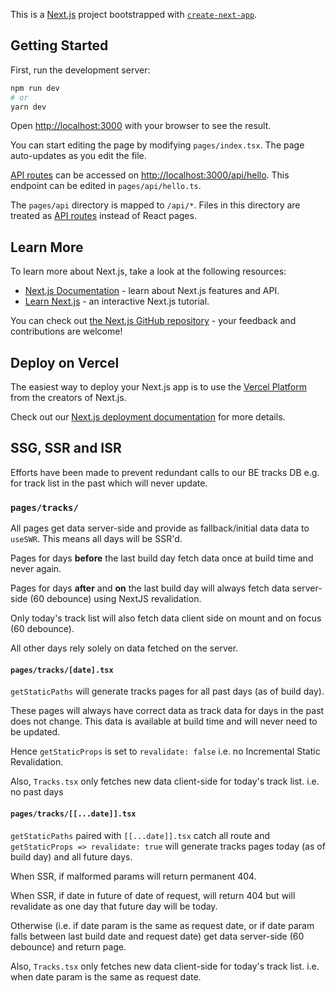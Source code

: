 This is a [Next.js](https://nextjs.org/) project bootstrapped with [`create-next-app`](https://github.com/vercel/next.js/tree/canary/packages/create-next-app).

## Getting Started

First, run the development server:

```bash
npm run dev
# or
yarn dev
```

Open [http://localhost:3000](http://localhost:3000) with your browser to see the result.

You can start editing the page by modifying `pages/index.tsx`. The page auto-updates as you edit the file.

[API routes](https://nextjs.org/docs/api-routes/introduction) can be accessed on [http://localhost:3000/api/hello](http://localhost:3000/api/hello). This endpoint can be edited in `pages/api/hello.ts`.

The `pages/api` directory is mapped to `/api/*`. Files in this directory are treated as [API routes](https://nextjs.org/docs/api-routes/introduction) instead of React pages.

## Learn More

To learn more about Next.js, take a look at the following resources:

- [Next.js Documentation](https://nextjs.org/docs) - learn about Next.js features and API.
- [Learn Next.js](https://nextjs.org/learn) - an interactive Next.js tutorial.

You can check out [the Next.js GitHub repository](https://github.com/vercel/next.js/) - your feedback and contributions are welcome!

## Deploy on Vercel

The easiest way to deploy your Next.js app is to use the [Vercel Platform](https://vercel.com/new?utm_medium=default-template&filter=next.js&utm_source=create-next-app&utm_campaign=create-next-app-readme) from the creators of Next.js.

Check out our [Next.js deployment documentation](https://nextjs.org/docs/deployment) for more details.

## SSG, SSR and ISR

Efforts have been made to prevent redundant calls to our BE tracks DB e.g. for track list in the past which will never update.

### `pages/tracks/`

All pages get data server-side and provide as fallback/initial data data to `useSWR`. This means all days will be SSR'd.

Pages for days **before** the last build day fetch data once at build time and never again.

Pages for days **after** and **on** the last build day will always fetch data server-side (60 debounce) using NextJS revalidation.

Only today's track list will also fetch data client side on mount and on focus (60 debounce).

All other days rely solely on data fetched on the server.

#### `pages/tracks/[date].tsx`

`getStaticPaths` will generate tracks pages for all past days (as of build day).

These pages will always have correct data as track data for days in the past does not change. This data is available at build time and will never need to be updated.

Hence `getStaticProps` is set to `revalidate: false` i.e. no Incremental Static Revalidation.

Also, `Tracks.tsx` only fetches new data client-side for today's track list. i.e. no past days

#### `pages/tracks/[[...date]].tsx`

`getStaticPaths` paired with `[[...date]].tsx` catch all route and `getStaticProps => revalidate: true` will generate tracks pages today (as of build day) and all future days.

When SSR, if malformed params will return permanent 404.

When SSR, if date in future of date of request, will return 404 but will revalidate as one day that future day will be today.

Otherwise (i.e. if date param is the same as request date, or if date param falls between last build date and request date) get data server-side (60 debounce) and return page.

Also, `Tracks.tsx` only fetches new data client-side for today's track list. i.e. when date param is the same as request date.
